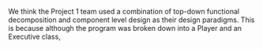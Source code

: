 We think the Project 1 team used a combination of top-down functional decomposition and component level design as their design paradigms. This is because although the program was broken down into a Player and an Executive class, 